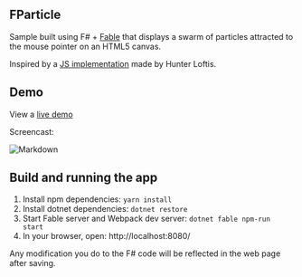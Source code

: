 ## FParticle

Sample built using F# + [Fable](http://fable.io/) that displays a swarm of particles attracted to the mouse pointer on an HTML5 canvas.

Inspired by a [JS implementation](http://www.playfuljs.com/particle-effects-are-easy/) made by Hunter Loftis.

## Demo

View a [live demo](http://htmlpreview.github.io/?https://github.com/bradyjoslin/FParticle/blob/master/demo/index.html)

Screencast:

![Markdown](https://github.com/bradyjoslin/FParticle/raw/master/screenshot/particles.gif)



## Build and running the app

1. Install npm dependencies: `yarn install`
2. Install dotnet dependencies: `dotnet restore`
3. Start Fable server and Webpack dev server: `dotnet fable npm-run start`
4. In your browser, open: http://localhost:8080/

Any modification you do to the F# code will be reflected in the web page after saving.
